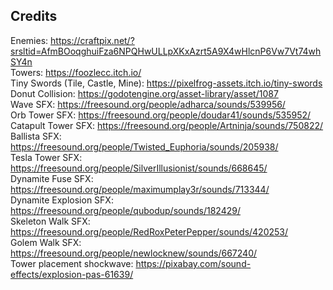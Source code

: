 ## Credits <br>

Enemies: https://craftpix.net/?srsltid=AfmBOoqghuiFza6NPQHwULLpXKxAzrt5A9X4wHlcnP6Vw7Vt74whSY4n <br>
Towers: https://foozlecc.itch.io/ <br>
Tiny Swords (Tile, Castle, Mine): https://pixelfrog-assets.itch.io/tiny-swords <br>
Donut Collision: https://godotengine.org/asset-library/asset/1087 <br>
Wave SFX: https://freesound.org/people/adharca/sounds/539956/ <br>
Orb Tower SFX: https://freesound.org/people/doudar41/sounds/535952/ <br>
Catapult Tower SFX: https://freesound.org/people/Artninja/sounds/750822/ <br>
Ballista SFX: https://freesound.org/people/Twisted_Euphoria/sounds/205938/ <br>
Tesla Tower SFX: https://freesound.org/people/SilverIllusionist/sounds/668645/ <br>
Dynamite Fuse SFX: https://freesound.org/people/maximumplay3r/sounds/713344/ <br>
Dynamite Explosion SFX: https://freesound.org/people/qubodup/sounds/182429/ <br>
Skeleton Walk SFX: https://freesound.org/people/RedRoxPeterPepper/sounds/420253/ <br>
Golem Walk SFX: https://freesound.org/people/newlocknew/sounds/667240/ <br>
Tower placement shockwave: https://pixabay.com/sound-effects/explosion-pas-61639/
